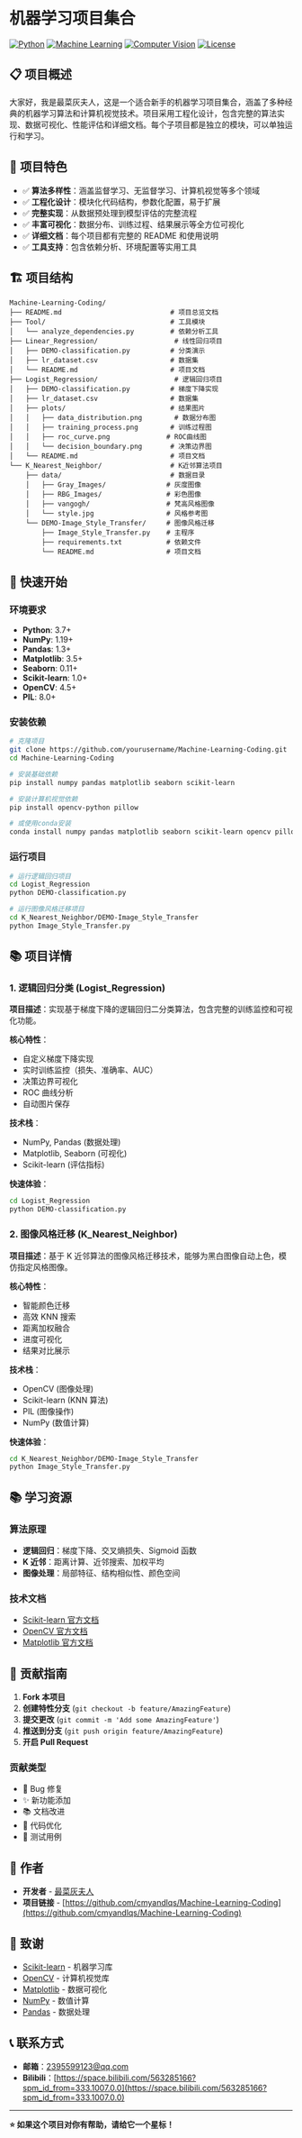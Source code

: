# 机器学习项目集合

[![Python](https://img.shields.io/badge/Python-3.7+-blue.svg)](https://www.python.org/)
[![Machine Learning](https://img.shields.io/badge/Machine%20Learning-算法实现-green.svg)](https://scikit-learn.org/)
[![Computer Vision](https://img.shields.io/badge/Computer%20Vision-图像处理-orange.svg)](https://opencv.org/)
[![License](https://img.shields.io/badge/License-MIT-yellow.svg)](LICENSE)

## 📋 项目概述

大家好，我是最菜灰夫人，这是一个适合新手的机器学习项目集合，涵盖了多种经典的机器学习算法和计算机视觉技术。项目采用工程化设计，包含完整的算法实现、数据可视化、性能评估和详细文档。每个子项目都是独立的模块，可以单独运行和学习。

## 🎯 项目特色

- ✅ **算法多样性**：涵盖监督学习、无监督学习、计算机视觉等多个领域
- ✅ **工程化设计**：模块化代码结构，参数化配置，易于扩展
- ✅ **完整实现**：从数据预处理到模型评估的完整流程
- ✅ **丰富可视化**：数据分布、训练过程、结果展示等全方位可视化
- ✅ **详细文档**：每个项目都有完整的 README 和使用说明
- ✅ **工具支持**：包含依赖分析、环境配置等实用工具

## 🏗️ 项目结构

```
Machine-Learning-Coding/
├── README.md                           # 项目总览文档
├── Tool/                               # 工具模块
│   └── analyze_dependencies.py         # 依赖分析工具
├── Linear_Regression/                   # 线性回归项目
│   ├── DEMO-classification.py          # 分类演示
│   ├── lr_dataset.csv                  # 数据集
│   └── README.md                       # 项目文档
├── Logist_Regression/                   # 逻辑回归项目
│   ├── DEMO-classification.py          # 梯度下降实现
│   ├── lr_dataset.csv                  # 数据集
│   ├── plots/                          # 结果图片
│   │   ├── data_distribution.png        # 数据分布图
│   │   ├── training_process.png        # 训练过程图
│   │   ├── roc_curve.png              # ROC曲线图
│   │   └── decision_boundary.png       # 决策边界图
│   └── README.md                       # 项目文档
└── K_Nearest_Neighbor/                 # K近邻算法项目
    ├── data/                           # 数据目录
    │   ├── Gray_Images/               # 灰度图像
    │   ├── RBG_Images/                # 彩色图像
    │   ├── vangogh/                   # 梵高风格图像
    │   └── style.jpg                  # 风格参考图
    └── DEMO-Image_Style_Transfer/     # 图像风格迁移
        ├── Image_Style_Transfer.py    # 主程序
        ├── requirements.txt           # 依赖文件
        └── README.md                  # 项目文档
```

## 🚀 快速开始

### 环境要求

- **Python**: 3.7+
- **NumPy**: 1.19+
- **Pandas**: 1.3+
- **Matplotlib**: 3.5+
- **Seaborn**: 0.11+
- **Scikit-learn**: 1.0+
- **OpenCV**: 4.5+
- **PIL**: 8.0+

### 安装依赖

```bash
# 克隆项目
git clone https://github.com/yourusername/Machine-Learning-Coding.git
cd Machine-Learning-Coding

# 安装基础依赖
pip install numpy pandas matplotlib seaborn scikit-learn

# 安装计算机视觉依赖
pip install opencv-python pillow

# 或使用conda安装
conda install numpy pandas matplotlib seaborn scikit-learn opencv pillow
```

### 运行项目

```bash
# 运行逻辑回归项目
cd Logist_Regression
python DEMO-classification.py

# 运行图像风格迁移项目
cd K_Nearest_Neighbor/DEMO-Image_Style_Transfer
python Image_Style_Transfer.py

```

## 📚 项目详情

### 1. 逻辑回归分类 (Logist_Regression)

**项目描述**：实现基于梯度下降的逻辑回归二分类算法，包含完整的训练监控和可视化功能。

**核心特性**：

- 自定义梯度下降实现
- 实时训练监控（损失、准确率、AUC）
- 决策边界可视化
- ROC 曲线分析
- 自动图片保存

**技术栈**：

- NumPy, Pandas (数据处理)
- Matplotlib, Seaborn (可视化)
- Scikit-learn (评估指标)

**快速体验**：

```bash
cd Logist_Regression
python DEMO-classification.py
```

### 2. 图像风格迁移 (K_Nearest_Neighbor)

**项目描述**：基于 K 近邻算法的图像风格迁移技术，能够为黑白图像自动上色，模仿指定风格图像。

**核心特性**：

- 智能颜色迁移
- 高效 KNN 搜索
- 距离加权融合
- 进度可视化
- 结果对比展示

**技术栈**：

- OpenCV (图像处理)
- Scikit-learn (KNN 算法)
- PIL (图像操作)
- NumPy (数值计算)

**快速体验**：

```bash
cd K_Nearest_Neighbor/DEMO-Image_Style_Transfer
python Image_Style_Transfer.py
```



## 📚 学习资源

### 算法原理

- **逻辑回归**：梯度下降、交叉熵损失、Sigmoid 函数
- **K 近邻**：距离计算、近邻搜索、加权平均
- **图像处理**：局部特征、结构相似性、颜色空间

### 技术文档

- [Scikit-learn 官方文档](https://scikit-learn.org/stable/)
- [OpenCV 官方文档](https://docs.opencv.org/)
- [Matplotlib 官方文档](https://matplotlib.org/stable/)

## 🤝 贡献指南

1. **Fork 本项目**
2. **创建特性分支** (`git checkout -b feature/AmazingFeature`)
3. **提交更改** (`git commit -m 'Add some AmazingFeature'`)
4. **推送到分支** (`git push origin feature/AmazingFeature`)
5. **开启 Pull Request**

### 贡献类型

- 🐛 Bug 修复
- ✨ 新功能添加
- 📚 文档改进
- 🎨 代码优化
- 🧪 测试用例


## 👥 作者

- **开发者** - [最菜灰夫人](https://github.com/cmyandlqs)
- **项目链接** - [https://github.com/cmyandlqs/Machine-Learning-Coding](https://github.com/cmyandlqs/Machine-Learning-Coding)

## 🙏 致谢

- [Scikit-learn](https://scikit-learn.org/) - 机器学习库
- [OpenCV](https://opencv.org/) - 计算机视觉库
- [Matplotlib](https://matplotlib.org/) - 数据可视化
- [NumPy](https://numpy.org/) - 数值计算
- [Pandas](https://pandas.pydata.org/) - 数据处理

## 📞 联系方式

- **邮箱**：2395599123@qq.com
- **Bilibili**：[https://space.bilibili.com/563285166?spm_id_from=333.1007.0.0](https://space.bilibili.com/563285166?spm_id_from=333.1007.0.0)

---

**⭐ 如果这个项目对你有帮助，请给它一个星标！**

